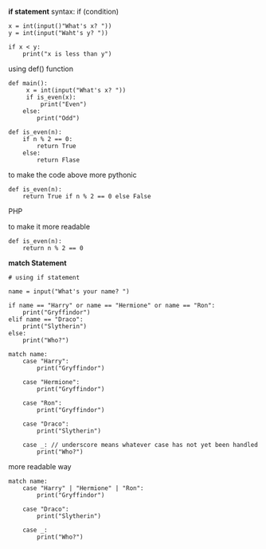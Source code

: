 **if statement**
syntax: if (condition)
```
x = int(input()"What's x? "))
y = int(input("Waht's y? "))

if x < y:
	print("x is less than y")
```

using def() function

```
def main():
	 x = int(input("What's x? "))
	 if is_even(x):
		 print("Even")
	else:
		print("Odd")

def is_even(n):
	if n % 2 == 0:
		return True
	else:
		return Flase
```

to make the code above more pythonic

```
def is_even(n):
	return True if n % 2 == 0 else False
```

PHP
<?=(condition) ? True : False ?>

to make it more readable

```
def is_even(n):
	return n % 2 == 0
```

**match Statement**

```
# using if statement

name = input("What's your name? ")

if name == "Harry" or name == "Hermione" or name == "Ron":
    print("Gryffindor")
elif name == "Draco":
    print("Slytherin")
else:
    print("Who?")
```

```
match name:
    case "Harry":
        print("Gryffindor")

    case "Hermione":
        print("Gryffindor")

    case "Ron":
        print("Gryffindor")

    case "Draco":
        print("Slytherin")

    case _: // underscore means whatever case has not yet been handled
        print("Who?")
```

more readable way
```
match name:
    case "Harry" | "Hermione" | "Ron":
        print("Gryffindor")

    case "Draco":
        print("Slytherin")

    case _:
        print("Who?")
```

